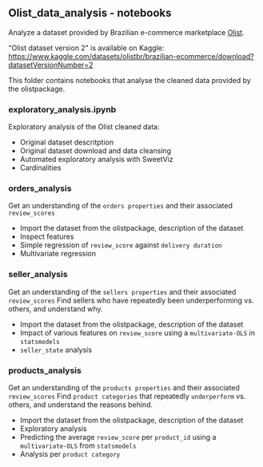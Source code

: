 ## Olist_data_analysis - notebooks

Analyze a dataset provided by Brazilian e-commerce marketplace [Olist](https://www.olist.com).

"Olist dataset version 2" is available on Kaggle:
https://www.kaggle.com/datasets/olistbr/brazilian-ecommerce/download?datasetVersionNumber=2

This folder contains notebooks that analyse the cleaned data provided by the olistpackage.

### exploratory_analysis.ipynb
Exploratory analysis of the Olist cleaned data:
- Original dataset descritption
- Original dataset download and data cleansing
- Automated exploratory analysis with SweetViz
- Cardinalities

### orders_analysis
Get an understanding of the `orders properties` and their associated `review_scores`
- Import the dataset from the olistpackage, description of the dataset
- Inspect features
- Simple regression of `review_score` against `delivery duration`
- Multivariate regression

### seller_analysis
Get an understanding of the `sellers properties` and their associated `review_scores`
Find sellers who have repeatedly been underperforming vs. others, and understand why.
- Import the dataset from the olistpackage, description of the dataset
- Impact of various features on `review_score` using a `multivariate-OLS` in `statsmodels`
- `seller_state` analysis

### products_analysis
Get an understanding of the `products properties` and their associated `review_scores`
Find `product categories` that repeatedly `underperform` vs. others, and understand the reasons behind.
- Import the dataset from the olistpackage, description of the dataset
- Exploratory analysis
- Predicting the average `review_score` per `product_id` using a `multivariate-OLS` from `statsmodels`
- Analysis per `product category`
